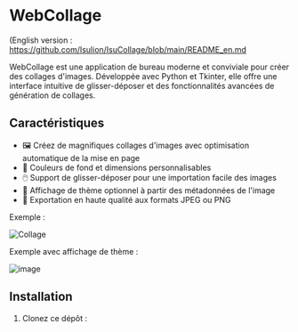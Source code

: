 # WebCollage 

(English version : https://github.com/Isulion/IsuCollage/blob/main/README_en.md

WebCollage est une application de bureau moderne et conviviale pour créer des collages d'images. Développée avec Python et Tkinter, elle offre une interface intuitive de glisser-déposer et des fonctionnalités avancées de génération de collages.

## Caractéristiques

- 🖼️ Créez de magnifiques collages d'images avec optimisation automatique de la mise en page
- 🎨 Couleurs de fond et dimensions personnalisables
- 🖱️ Support de glisser-déposer pour une importation facile des images
- 📝 Affichage de thème optionnel à partir des métadonnées de l'image
- 💾 Exportation en haute qualité aux formats JPEG ou PNG

Exemple :

![Collage](https://github.com/user-attachments/assets/244f5b68-1914-443b-b77d-1a93a991c8a7)


Exemple avec affichage de thème :

![image](https://github.com/user-attachments/assets/b5843c48-c01d-4b22-a2d3-caa774f0a26c)

## Installation

1. Clonez ce dépôt :
